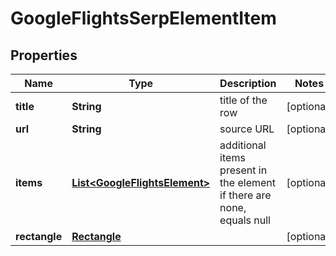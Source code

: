 

# GoogleFlightsSerpElementItem


## Properties

| Name | Type | Description | Notes |
|------------ | ------------- | ------------- | -------------|
|**title** | **String** | title of the row |  [optional] |
|**url** | **String** | source URL |  [optional] |
|**items** | [**List&lt;GoogleFlightsElement&gt;**](GoogleFlightsElement.md) | additional items present in the element if there are none, equals null |  [optional] |
|**rectangle** | [**Rectangle**](Rectangle.md) |  |  [optional] |



